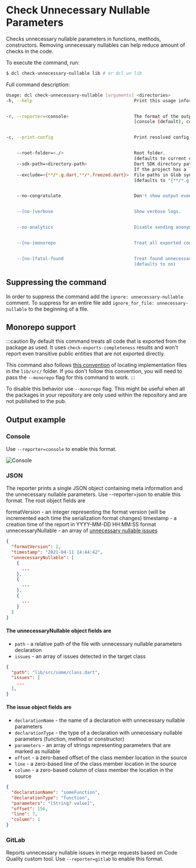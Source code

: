 # Check Unnecessary Nullable Parameters

Checks unnecessary nullable parameters in functions, methods, constructors. Removing unnecessary nullables can help reduce amount of checks in the code.

To execute the command, run:
```sh
$ dcl check-unnecessary-nullable lib # or dcl un lib
```
Full command description:
```sh
Usage: dcl check-unnecessary-nullable [arguments] <directories>
-h, --help                                       Print this usage information.


-r, --reporter=<console>                         The format of the output of the analysis.
                                                 [console (default), codeclimate, json, gitlab]


-c, --print-config                               Print resolved config.


    --root-folder=<./>                           Root folder.
                                                 (defaults to current directory)
    --sdk-path=<directory-path>                  Dart SDK directory path.
                                                 If the project has a `.fvm/flutter_sdk` symlink, it will be used if the SDK is not found.
    --exclude=<{**/*.g.dart,**/*.freezed.dart}>  File paths in Glob syntax to be exclude.
                                                 (defaults to "{**/*.g.dart,**/*.freezed.dart}")


    --no-congratulate                            Don't show output even when there are no issues.


    --[no-]verbose                               Show verbose logs.


    --no-analytics                               Disable sending anonymous usage statistics.


    --[no-]monorepo                              Treat all exported code with parameters as non-nullable by default.


    --[no-]fatal-found                           Treat found unnecessary nullable parameters as fatal.
                                                 (defaults to on)
```
## Suppressing the command

In order to suppress the command add the `ignore: unnecessary-nullable` comment. To suppress for an entire file add `ignore_for_file: unnecessary-nullable` to the beginning of a file.
## Monorepo support

:::caution
By default this command treats all code that is exported from the package as used. It uses `check-exports-completeness` results and won't report even transitive public entities that are not exported directly.

This command also follows [this convention](https://dart.dev/tools/pub/package-layout#implementation-files) of locating implementation files in the `lib/src/` folder. If you don't follow this convention, you will need to pass the `--monorepo` flag for this command to work.
:::

To disable this behavior use `--monorepo` flag. This might be useful when all the packages in your repository are only used within the repository and are not published to the pub.

## Output example
### Console

Use `--reporter=console` to enable this format.

![Console](/console3.png)

### JSON

The reporter prints a single JSON object containing meta information and the unnecessary nullable parameters. Use --reporter=json to enable this format.
The root object fields are

formatVersion - an integer representing the format version (will be incremented each time the serialization format changes)
timestamp - a creation time of the report in YYYY-MM-DD HH:MM:SS format
unnecessaryNullable - an array of [unnecessary nullable issues](#the-unnecessarynullable-object-fields-are)

```json
{
  "formatVersion": 2,
  "timestamp": "2021-04-11 14:44:42",
  "unnecessaryNullable": [
    {
      ...
    },
    {
      ...
    },
    {
      ...
    }
  ]
}
```

#### The unnecessaryNullable object fields are

- `path` - a relative path of the file with unnecessary nullable parameters declaration
- `issues` - an array of issues detected in the target class

```json
{
  "path": "lib/src/some/class.dart",
  "issues": [
    ...
  ],
}
```

#### The issue object fields are

- `declarationName` - the name of a declaration with unnecessary nullable parameters
- `declarationType` - the type of a declaration with unnecessary nullable parameters (function, method or constructor)
- `parameters` - an array of strings representing parameters that are marked as nullable
- `offset` - a zero-based offset of the class member location in the source
- `line` - a zero-based line of the class member location in the source
- `column` - a zero-based column of class member the location in the source

```json
{
  "declarationName": "someFunction",
  "declarationType": "function",
  "parameters": "[String? value]",
  "offset": 156,
  "line": 7,
  "column": 1
}
```

### GitLab
Reports unnecessary nullable issues in merge requests based on Code Quality custom tool. Use `--reporter=gitlab` to enable this format.
